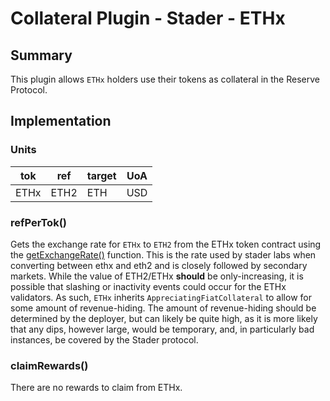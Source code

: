 # Collateral Plugin - Stader - ETHx

## Summary

This plugin allows `ETHx` holders use their tokens as collateral in the Reserve Protocol.

## Implementation

### Units

| tok  | ref  | target | UoA |
| ---- | ---- | ------ | --- |
| ETHx | ETH2 | ETH    | USD |

### refPerTok()

Gets the exchange rate for `ETHx` to `ETH2` from the ETHx token contract using the [getExchangeRate()]()
function. This is the rate used by stader labs when converting between ethx and eth2 and is closely followed by secondary markets.
While the value of ETH2/ETHx **should** be only-increasing, it is possible that slashing or inactivity events could occur for the ETHx
validators. As such, `ETHx` inherits `AppreciatingFiatCollateral` to allow for some amount of revenue-hiding. The amount of
revenue-hiding should be determined by the deployer, but can likely be quite high, as it is more likely that any dips, however large,
would be temporary, and, in particularly bad instances, be covered by the Stader protocol.

### claimRewards()

There are no rewards to claim from ETHx.
